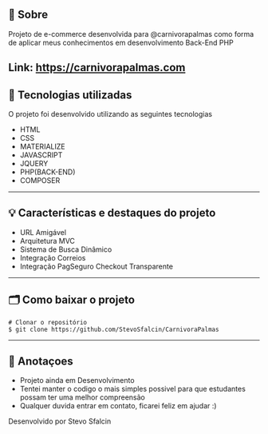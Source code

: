 ## 🔖 Sobre

Projeto de e-commerce desenvolvida para @carnivorapalmas como forma de aplicar meus conhecimentos em desenvolvimento Back-End PHP 

Link: https://carnivorapalmas.com
---

## 🚀 Tecnologias utilizadas

O projeto foi desenvolvido utilizando as seguintes tecnologias

- HTML
- CSS
- MATERIALIZE
- JAVASCRIPT
- JQUERY
- PHP(BACK-END)
- COMPOSER

---

## 💡 Características e destaques do projeto

- URL Amigável
- Arquitetura MVC
- Sistema de Busca Dinâmico
- Integração Correios 
- Integração PagSeguro Checkout Transparente

---

## 🗂 Como baixar o projeto

    # Clonar o repositório
    $ git clone https://github.com/StevoSfalcin/CarnivoraPalmas

---

## 📝 Anotaçoes
- Projeto ainda em Desenvolvimento
- Tentei manter o codigo o mais simples possivel para que estudantes possam ter uma melhor compreensão
- Qualquer duvida entrar em contato, ficarei feliz em ajudar :)



Desenvolvido por Stevo Sfalcin

